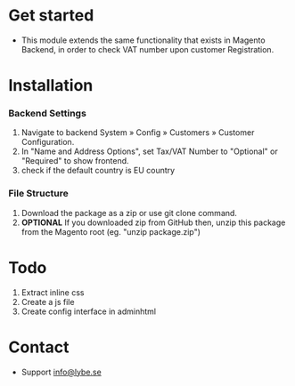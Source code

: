 # Get started
- This module extends the same functionality that exists in Magento Backend, in order to check VAT number upon customer Registration.

# Installation
### Backend Settings
1. Navigate to backend System » Config » Customers » Customer Configuration.
2. In "Name and Address Options", set Tax/VAT Number to "Optional" or "Required" to show frontend.
3. check if the default country is EU country

### File Structure
1. Download the package as a zip or use git clone command.
2. <b>OPTIONAL</b> If you downloaded zip from GitHub then, unzip this package from the Magento root (eg. "unzip package.zip")

# Todo
1. Extract inline css
2. Create a js file
3. Create config interface in adminhtml


# Contact
- Support info@lybe.se